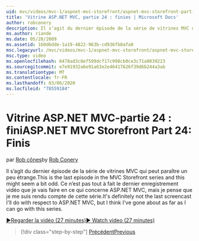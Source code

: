 ```yaml
---
uid: mvc/videos/mvc-1/aspnet-mvc-storefront/aspnet-mvc-storefront-part-24-finis
title: 'Vitrine ASP.NET MVC, partie 24 : finies | Microsoft Docs'
author: robconery
description: Il s’agit du dernier épisode de la série de vitrines MVC qui peut paraître un peu étrange. Il ne s’agit pas du dernier enregistrement vidéo que je vais faire en ce qui concerne ASP.NET...
ms.author: riande
ms.date: 05/28/2009
ms.assetid: 160d6dde-1a19-4822-963b-cd936fb8afa0
msc.legacyurl: /mvc/videos/mvc-1/aspnet-mvc-storefront/aspnet-mvc-storefront-part-24-finis
msc.type: video
ms.openlocfilehash: 6478ad3c8ef599dcf17c998cb0ce3c71a0039223
ms.sourcegitcommit: e7e91932a6e91a63e2e46417626f39d6b244a3ab
ms.translationtype: MT
ms.contentlocale: fr-FR
ms.lasthandoff: 03/06/2020
ms.locfileid: "78559184"
---
```

# <a name="aspnet-mvc-storefront-part-24-finis"></a><span data-ttu-id="34fc7-104">Vitrine ASP.NET MVC-partie 24 : fini</span><span class="sxs-lookup"><span data-stu-id="34fc7-104">ASP.NET MVC Storefront Part 24: Finis</span></span>

<span data-ttu-id="34fc7-105">par [Rob cônes](https://github.com/robconery)</span><span class="sxs-lookup"><span data-stu-id="34fc7-105">by [Rob Conery](https://github.com/robconery)</span></span>

<span data-ttu-id="34fc7-106">Il s’agit du dernier épisode de la série de vitrines MVC qui peut paraître un peu étrange.</span><span class="sxs-lookup"><span data-stu-id="34fc7-106">This is the last episode in the MVC Storefront series and this might seem a bit odd.</span></span> <span data-ttu-id="34fc7-107">Ce n’est pas tout à fait le dernier enregistrement vidéo que je vais faire en ce qui concerne ASP.NET MVC, mais je pense que je me suis rendu compte de cette série.</span><span class="sxs-lookup"><span data-stu-id="34fc7-107">It's definitely not the last screencast I'll do with respect to ASP.NET MVC, but I think I've gone about as far as I can go with this series.</span></span>

[<span data-ttu-id="34fc7-108">&#9654;Regarder la vidéo (27 minutes)</span><span class="sxs-lookup"><span data-stu-id="34fc7-108">&#9654; Watch video (27 minutes)</span></span>](https://channel9.msdn.com/Blogs/ASP-NET-Site-Videos/aspnet-mvc-storefront-part-24-finis)

> [!div class="step-by-step"]
> [<span data-ttu-id="34fc7-109">Précédent</span><span class="sxs-lookup"><span data-stu-id="34fc7-109">Previous</span></span>](aspnet-mvc-storefront-part-23-getting-started-with-domain-driven-design.md)
